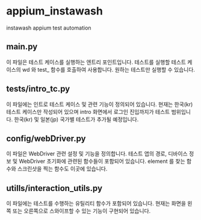 # appium_instawash
instawash appium test automation
## main.py
이 파일은 테스트 케이스를 실행하는 엔트리 포인트입니다. 테스트를 실행할 테스트 케이스의 wd 와 test_ 함수를 호출하여 사용합니다.
원하는 테스트만 실행할 수 있습니다.

## tests/intro_tc.py
이 파일에는 인트로 테스트 케이스 및 관련 기능이 정의되어 있습니다. 현재는 한국(kr) 테스트 케이스만 작성되어 있으며 intro 화면에서 로그인 진입까지가 테스트 범위입니다. 한국(kr) 및 일본(jp) 국가별 테스트가 추가될 예정입니다.

## config/webDriver.py
이 파일은 WebDriver 관련 설정 및 기능을 정의합니다. 테스트 앱의 경로, 디바이스 정보 및 WebDriver 초기화에 관련된 함수들이 포함되어 있습니다. element 를 찾는 함수와 스크린샷을 찍는 함수도 이곳에 있습니다.

## utills/interaction_utils.py
이 파일에는 테스트를 수행하는 유틸리티 함수가 포함되어 있습니다. 현재는 화면을 왼쪽 또는 오른쪽으로 스와이프할 수 있는 기능이 구현되어 있습니다.
